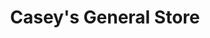 ---
title: "Casey's General Store"
url: /fargo/caseys-general-store-23rd-avenue-south/
shop: Lebensmittel
---
